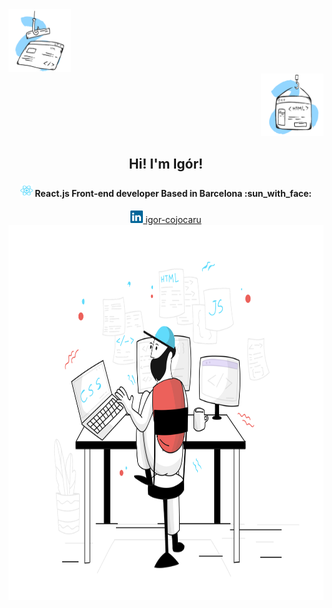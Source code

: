 <div align="left"><img src="img/webdesign build website 2.svg" width="100" height="100" alt="building-website-icon-hook-1"></div>
<div align="right"><img src="img/webdesign build website 4.svg" width="100" height="100" alt="building-website-icon-hook-2"></div>
<div align="center">
   <h2>Hi! I'm Igór!</h2>
</div>

<h4 align="center"><img src="img/react.svg" width="20" height="20" alt="linkedin-logo"> React.js Front-end developer Based in  Barcelona  :sun_with_face: </h4>



<div align="center"><a  href="https://www.linkedin.com/in/igor-cojocaru/"><img src="img/linkedin.svg" width="20" height="20" alt="linkedin-logo"> igor-cojocaru</a></div>

<div align="center"><img src="img/web development2.svg" width="600" height="600" alt="working-developer"></div>
